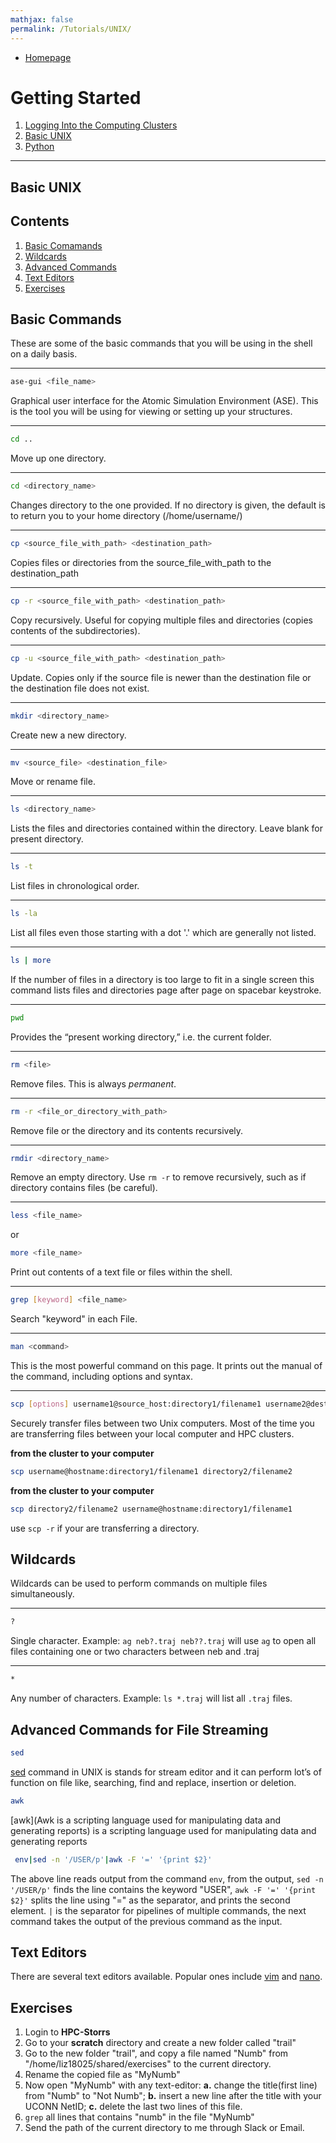 ```yaml
---
mathjax: false
permalink: /Tutorials/UNIX/
---
```

* [Homepage](/CHEG-5395-4995/)
# Getting Started
1. [Logging Into the Computing Clusters](/CHEG-5395-4995/HPC/PREREQUISITE/)
2. [Basic UNIX](../UNIX/)
3. [Python](../Python/)

____

## Basic UNIX

## Contents
1. [Basic Comamands](#basic-commands)
2. [Wildcards](#wildcards)
3. [Advanced Commands](#advanced)
4. [Text Editors](#text-editors)
5. [Exercises](#exercises)


<a name='basic-commands'></a>

## Basic Commands

These are some of the basic commands that you will be using in the shell on a daily basis.

____

```bash
ase-gui <file_name>
```
Graphical user interface for the Atomic Simulation Environment (ASE). This is the tool you will be using for viewing or setting up your structures.

____

```bash
cd ..
```
Move up one directory.

____

```bash
cd <directory_name>
```
Changes directory to the one provided. If no directory is given, the default is to return you to your home directory (/home/username/)

____

```bash
cp <source_file_with_path> <destination_path>
```
Copies files or directories from the source_file_with_path to the destination_path

____

```bash
cp -r <source_file_with_path> <destination_path>
```
Copy recursively. Useful for copying multiple files and directories (copies contents of the subdirectories).

____

```bash
cp -u <source_file_with_path> <destination_path>
```
Update. Copies only if the source file is newer than the destination file or the destination file does not exist.

____

```bash
mkdir <directory_name>
```
Create new a new directory.

____

```bash
mv <source_file> <destination_file>
```
Move or rename file.

____

```bash
ls <directory_name>
```
Lists the files and directories contained within the directory. Leave blank for present directory.

____

```bash
ls -t
```
List files in chronological order.

____

```bash
ls -la
```
List all files even those starting with a dot '.' which are generally not listed.

____

```bash
ls | more
```
If the number of files in a directory is too large to fit in a single screen this command lists files and directories page after page on spacebar keystroke.

____

```bash
pwd
```
Provides the “present working directory,” i.e.   the current folder.

____

```bash
rm <file>
```
Remove files. This is always *permanent*.

____

```bash
rm -r <file_or_directory_with_path>
```
Remove file or the directory and its contents recursively.

____

```bash
rmdir <directory_name>
```
Remove an empty directory. Use `rm -r` to remove recursively, such as if directory contains files (be careful).

____

```bash
less <file_name>
```
or
```bash
more <file_name>
```
Print out contents of a text file or files within the shell.

____

```bash
grep [keyword] <file_name>
```
Search "keyword" in each File.

____
```bash
man <command>
```
This is the most powerful command on this page. It prints out the manual of the command, including options and syntax.

____

```bash
scp [options] username1@source_host:directory1/filename1 username2@destination_host:directory2/filename2
```
Securely transfer files between two Unix computers. Most of the time you are transferring files between your local computer and HPC clusters.

**from the cluster to your computer**
```bash
scp username@hostname:directory1/filename1 directory2/filename2
```

**from the cluster to your computer**
```bash
scp directory2/filename2 username@hostname:directory1/filename1
```
use  `scp -r` if your are transferring a directory.

<a name='wildcards'></a>
## Wildcards
Wildcards can be used to perform commands on multiple files simultaneously.

____

```bash
?
```

Single character. Example: `ag neb?.traj neb??.traj` will use `ag` to open all files containing one or two characters between neb and .traj

____

```bash
*
```
Any number of characters. Example: `ls *.traj` will list all `.traj` files.

<a name='advanced'></a>
## Advanced Commands for File Streaming
```bash
sed
```
[sed](https://www.geeksforgeeks.org/sed-command-in-unix/) command in UNIX is stands for stream editor and it can perform lot’s of function on file like, searching, find and replace, insertion or deletion.

```bash
awk
```
[awk](Awk is a scripting language used for manipulating data and generating reports) is a scripting language used for manipulating data and generating reports

```bash
 env|sed -n '/USER/p'|awk -F '=' '{print $2}'
```
The above line reads output from the command `env`, from the output, `sed -n '/USER/p'` finds the line contains the keyword "USER", `awk -F '=' '{print $2}'` splits the line using "=" as the separator, and prints the second element.
`|` is the separator for pipelines of multiple commands, the next command takes the output of the previous command as the input.

<a name='text-editors'></a>

## Text Editors
There are several text editors available. Popular ones include [vim](https://www.cs.colostate.edu/helpdocs/vi.html) and [nano](https://www.nano-editor.org/dist/v2.0/nano.html).

<a name='exercises'></a>
## Exercises
1. Login to **HPC-Storrs**
2. Go to your **scratch** directory and create a new folder called "trail"
3. Go to the new folder "trail", and copy a file named "Numb" from "/home/liz18025/shared/exercises" to the current directory.
4. Rename the copied file as "MyNumb"
5. Now open "MyNumb" with any text-editor: **a.** change the title(first line) from "Numb" to "Not Numb"; **b.** insert a new line after the title with your UCONN NetID; **c.** delete the last two lines of this file.
6. `grep` all lines that contains "numb" in the file "MyNumb"
7. Send the path of the current directory to me through Slack or Email.
